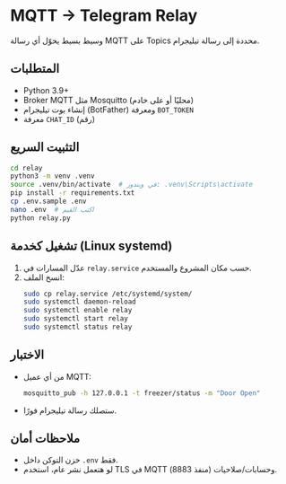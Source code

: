 
# MQTT → Telegram Relay

وسيط بسيط يحوّل أي رسالة MQTT على Topics محددة إلى رسالة تيليجرام.

## المتطلبات
- Python 3.9+
- Broker MQTT مثل Mosquitto (محليًا أو على خادم)
- إنشاء بوت تيليجرام (BotFather) ومعرفة `BOT_TOKEN`
- معرفة `CHAT_ID` (رقم)

## التثبيت السريع
```bash
cd relay
python3 -m venv .venv
source .venv/bin/activate  # في ويندوز: .venv\Scripts\activate
pip install -r requirements.txt
cp .env.sample .env
nano .env  # اكتب القيم
python relay.py
```

## تشغيل كخدمة (Linux systemd)
1. عدّل المسارات في `relay.service` حسب مكان المشروع والمستخدم.
2. انسخ الملف:
   ```bash
   sudo cp relay.service /etc/systemd/system/
   sudo systemctl daemon-reload
   sudo systemctl enable relay
   sudo systemctl start relay
   sudo systemctl status relay
   ```

## الاختبار
- من أي عميل MQTT:
  ```bash
  mosquitto_pub -h 127.0.0.1 -t freezer/status -m "Door Open"
  ```
- ستصلك رسالة تيليجرام فورًا.

## ملاحظات أمان
- خزن التوكن داخل `.env` فقط.
- لو هتعمل نشر عام، استخدم TLS في MQTT (منفذ 8883) وحسابات/صلاحيات.
